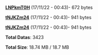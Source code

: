[**LNPkmT0H**](/data/LNPkmT0H.txt) (17/11/22 - 00:43)- 672 bytes

[**tNJKZm24**](/data/tNJKZm24.txt) (17/11/22 - 00:43)- 941 bytes

[**tNJKZm24**](/data/tNJKZm24.txt) (17/11/22 - 00:43)- 941 bytes

**Total Datas**: 3423

**Total Size**: 18.74 MB / 18.7 MB